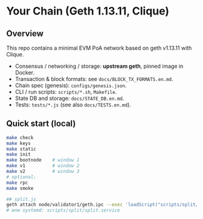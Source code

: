 # Your Chain (Geth 1.13.11, Clique)

## Overview
This repo contains a minimal EVM PoA network based on geth v1.13.11 with Clique.
- Consensus / networking / storage: **upstream geth**, pinned image in Docker.
- Transaction & block formats: see `docs/BLOCK_TX_FORMATS.en.md`.
- Chain spec (genesis): `configs/genesis.json`.
- CLI / run scripts: `scripts/*.sh`, `Makefile`.
- State DB and storage: `docs/STATE_DB.en.md`.
- Tests: `tests/*.js` (see also `docs/TESTS.en.md`).

## Quick start (local)
```bash
make check
make keys
make static
make init
make bootnode    # window 1
make v1          # window 2
make v2          # window 3
# optional:
make rpc
make smoke

## split.js
geth attach node/validator1/geth.ipc --exec 'loadScript("scripts/split/split.js")'
# или systemd: scripts/split/split.service
